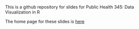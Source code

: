 This is a github repository for slides for Public Health 345: Data Visualization in R

The home page for these slides is [here](psboonstra.github.io/PH345_W2025/)
